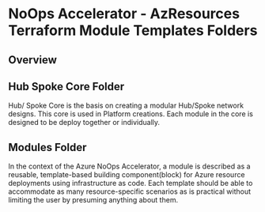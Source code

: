# NoOps Accelerator - AzResources Terraform Module Templates Folders

## Overview

## Hub Spoke Core Folder

Hub/ Spoke Core is the basis on creating a modular Hub/Spoke network designs. This core is used in Platform creations. Each module in the core is designed to be deploy together or individually.

## Modules Folder

In the context of the Azure NoOps Accelerator, a module is described as a reusable, template-based building component(block) for Azure resource deployments using infrastructure as code. Each template should be able to accommodate as many resource-specific scenarios as is practical without limiting the user by presuming anything about them.
